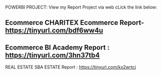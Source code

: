   POWERBI PROJECT:
  View my Report Project via web  cLick the link below: 

Ecommerce 
CHARITEX Ecommerce Report-      https://tinyurl.com/bdf6ww4u
---------------------
Ecommerce
BI Academy Report :              https://tinyurl.com/3hn37tb4
-------------------------
REAL ESTATE 
SBA ESTATE Report :            https://tinyurl.com/kx2wrtcj
